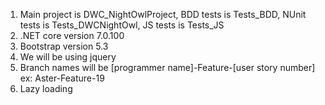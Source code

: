 1. Main project is DWC_NightOwlProject, BDD tests is Tests_BDD, NUnit tests is Tests_DWCNightOwl, JS tests is Tests_JS
2. .NET core version 7.0.100
3. Bootstrap version 5.3
4. We will be using jquery
5. Branch names will be [programmer name]-Feature-[user story number] ex: Aster-Feature-19
7. Lazy loading